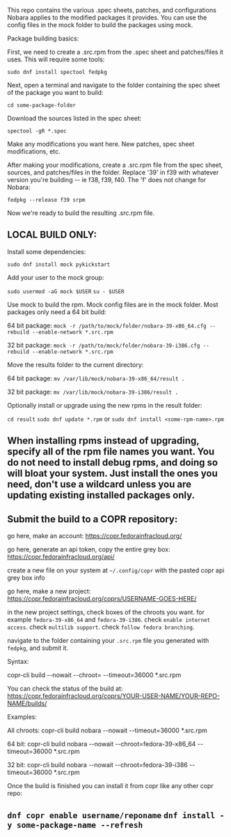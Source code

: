 This repo contains the various .spec sheets, patches, and configurations Nobara applies to the modified packages it provides. You can use the config files in the mock folder to build the packages using mock.

Package building basics:

First, we need to create a .src.rpm from the .spec sheet and patches/files it uses. This will require some tools:

`sudo dnf install spectool fedpkg`

Next, open a terminal and navigate to the folder containing the spec sheet of the package you want to build:

`cd some-package-folder`

Download the sources listed in the spec sheet:

`spectool -gR *.spec`

Make any modifications you want here. New patches, spec sheet modifications, etc.

After making your modifications, create a .src.rpm file from the spec sheet, sources, and patches/files in the folder. Replace '39' in f39 with whatever version you're building -- ie f38, f39, f40. The 'f' does not change for Nobara:

`fedpkg --release f39 srpm`

Now we're ready to build the resulting .src.rpm file.


LOCAL BUILD ONLY:
---
Install some dependencies:

`sudo dnf install mock pykickstart`

Add your user to the mock group:

`sudo usermod -aG mock $USER`
`su - $USER`

Use mock to build the rpm. Mock config files are in the mock folder. Most packages only need a 64 bit build:

64 bit package:
`mock -r /path/to/mock/folder/nobara-39-x86_64.cfg --rebuild --enable-network *.src.rpm`

32 bit package:
`mock -r /path/to/mock/folder/nobara-39-i386.cfg --rebuild --enable-network *.src.rpm`

Move the results folder to the current directory:

64 bit package:
`mv /var/lib/mock/nobara-39-x86_64/result .`

32 bit package:
`mv /var/lib/mock/nobara-39-i386/result .`

Optionally install or upgrade using the new rpms in the result folder:

`cd result`
`sudo dnf update *.rpm`
or
`sudo dnf install <some-rpm-name>.rpm`

When installing rpms instead of upgrading, specify all of the rpm file names you want. You do not need to install debug rpms, and doing so will bloat your system. Just install the ones you need, don't use a wildcard unless you are updating existing installed packages only.
---

Submit the build to a COPR repository:
---
go here, make an account:
https://copr.fedorainfracloud.org/

go here, generate an api token, copy the entire grey box:
https://copr.fedorainfracloud.org/api/

create a new file on your system at `~/.config/copr` with the pasted copr api grey box info

go here, make a new project:
https://copr.fedorainfracloud.org/coprs/USERNAME-GOES-HERE/

in the new project settings, check boxes of the chroots you want. for example `fedora-39-x86_64` and `fedora-39-i386`. check `enable internet access`. check `multilib support`. check `follow fedora branching`.

navigate to the folder containing your `.src.rpm` file you generated with `fedpkg`, and submit it.

Syntax:

copr-cli build <copr-repo-name> --nowait --chroot=<chroot-you-want> --timeout=36000 *.src.rpm

You can check the status of the build at:
https://copr.fedorainfracloud.org/coprs/YOUR-USER-NAME/YOUR-REPO-NAME/builds/

Examples:

All chroots:
copr-cli build nobara --nowait --timeout=36000 *.src.rpm

64 bit:
copr-cli build nobara --nowait --chroot=fedora-39-x86_64 --timeout=36000 *.src.rpm

32 bit:
copr-cli build nobara --nowait --chroot=fedora-39-i386 --timeout=36000 *.src.rpm

Once the build is finished you can install it from copr like any other copr repo:

`dnf copr enable username/reponame`
`dnf install -y some-package-name --refresh`
---


